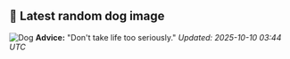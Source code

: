 ## 🐶 Latest random dog image
![Dog](https://images.dog.ceo/breeds/affenpinscher/n02110627_12070.jpg)
**Advice:** "Don't take life too seriously."
*Updated: 2025-10-10 03:44 UTC*
